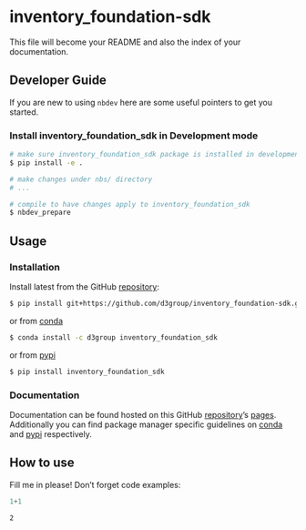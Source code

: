 # inventory_foundation-sdk


<!-- WARNING: THIS FILE WAS AUTOGENERATED! DO NOT EDIT! -->

This file will become your README and also the index of your
documentation.

## Developer Guide

If you are new to using `nbdev` here are some useful pointers to get you
started.

### Install inventory_foundation_sdk in Development mode

``` sh
# make sure inventory_foundation_sdk package is installed in development mode
$ pip install -e .

# make changes under nbs/ directory
# ...

# compile to have changes apply to inventory_foundation_sdk
$ nbdev_prepare
```

## Usage

### Installation

Install latest from the GitHub
[repository](https://github.com/d3group/inventory_foundation-sdk):

``` sh
$ pip install git+https://github.com/d3group/inventory_foundation-sdk.git
```

or from [conda](https://anaconda.org/d3group/inventory_foundation-sdk)

``` sh
$ conda install -c d3group inventory_foundation_sdk
```

or from [pypi](https://pypi.org/project/inventory_foundation-sdk/)

``` sh
$ pip install inventory_foundation_sdk
```

### Documentation

Documentation can be found hosted on this GitHub
[repository](https://github.com/d3group/inventory_foundation-sdk)’s
[pages](https://d3group.github.io/inventory_foundation-sdk/).
Additionally you can find package manager specific guidelines on
[conda](https://anaconda.org/d3group/inventory_foundation-sdk) and
[pypi](https://pypi.org/project/inventory_foundation-sdk/) respectively.

## How to use

Fill me in please! Don’t forget code examples:

``` python
1+1
```

    2
